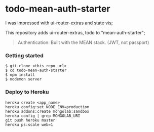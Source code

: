 todo-mean-auth-starter
=====

I was impressed with ui-router-extras and state vis;

This repository adds ui-router-extras, todo to "mean-auth-starter";

> Authentication: Built with the MEAN stack. (JWT, not passport)


### Getting started
```
$ git clone <this_repo_url>
$ cd todo-mean-auth-starter
$ npm install
$ nodemon server
```

### Deploy to Heroku
```
heroku create <app_name>
heroku config:set NODE_ENV=production
heroku addons:create mongolab:sandbox 
heroku config | grep MONGOLAB_URI
git push heroku master
heroku ps:scale web=1
```

